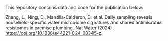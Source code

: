 This repository contains data and code for the publication below:

Zhang, L., Ning, D., Mantilla-Calderon, D. et al. Daily sampling reveals household-specific water microbiome signatures and shared antimicrobial resistomes in premise plumbing. 
Nat Water (2024). https://doi.org/10.1038/s44221-024-00345-z.  
